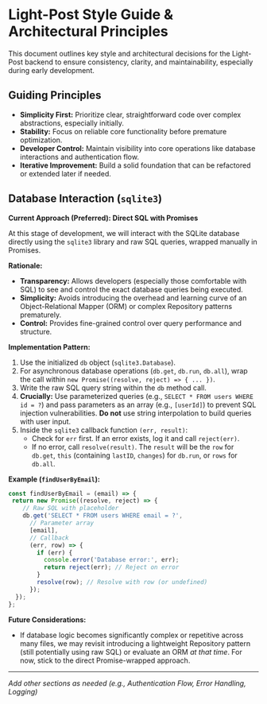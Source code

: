 # Light-Post Style Guide & Architectural Principles

This document outlines key style and architectural decisions for the Light-Post backend to ensure consistency, clarity, and maintainability, especially during early development.

## Guiding Principles

*   **Simplicity First:** Prioritize clear, straightforward code over complex abstractions, especially initially.
*   **Stability:** Focus on reliable core functionality before premature optimization.
*   **Developer Control:** Maintain visibility into core operations like database interactions and authentication flow.
*   **Iterative Improvement:** Build a solid foundation that can be refactored or extended later if needed.

## Database Interaction (`sqlite3`)

**Current Approach (Preferred): Direct SQL with Promises**

At this stage of development, we will interact with the SQLite database directly using the `sqlite3` library and raw SQL queries, wrapped manually in Promises.

**Rationale:**

*   **Transparency:** Allows developers (especially those comfortable with SQL) to see and control the exact database queries being executed.
*   **Simplicity:** Avoids introducing the overhead and learning curve of an Object-Relational Mapper (ORM) or complex Repository patterns prematurely.
*   **Control:** Provides fine-grained control over query performance and structure.

**Implementation Pattern:**

1.  Use the initialized `db` object (`sqlite3.Database`).
2.  For asynchronous database operations (`db.get`, `db.run`, `db.all`), wrap the call within `new Promise((resolve, reject) => { ... })`.
3.  Write the raw SQL query string within the `db` method call.
4.  **Crucially:** Use parameterized queries (e.g., `SELECT * FROM users WHERE id = ?`) and pass parameters as an array (e.g., `[userId]`) to prevent SQL injection vulnerabilities. **Do not** use string interpolation to build queries with user input.
5.  Inside the `sqlite3` callback function `(err, result)`:
    *   Check for `err` first. If an error exists, log it and call `reject(err)`.
    *   If no error, call `resolve(result)`. The `result` will be the `row` for `db.get`, `this` (containing `lastID`, `changes`) for `db.run`, or `rows` for `db.all`.

**Example (`findUserByEmail`):**

```javascript
const findUserByEmail = (email) => {
 return new Promise((resolve, reject) => {
    // Raw SQL with placeholder
    db.get('SELECT * FROM users WHERE email = ?',
      // Parameter array
      [email],
      // Callback
      (err, row) => {
        if (err) {
          console.error('Database error:', err);
          return reject(err); // Reject on error
        }
        resolve(row); // Resolve with row (or undefined)
      });
  });
};
```

**Future Considerations:**

*   If database logic becomes significantly complex or repetitive across many files, we may revisit introducing a lightweight Repository pattern (still potentially using raw SQL) or evaluate an ORM *at that time*. For now, stick to the direct Promise-wrapped approach.

---

*Add other sections as needed (e.g., Authentication Flow, Error Handling, Logging)* 